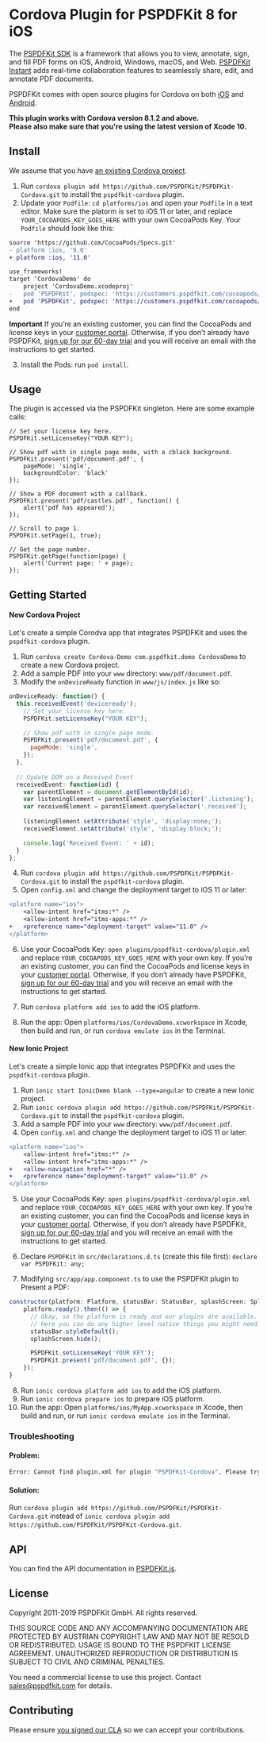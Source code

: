 Cordova Plugin for PSPDFKit 8 for iOS
========================================

The [PSPDFKit SDK](https://pspdfkit.com/pdf-sdk/) is a framework that allows you to view, annotate, sign, and fill PDF forms on iOS, Android, Windows, macOS, and Web. [PSPDFKit Instant](https://pspdfkit.com/instant/) adds real-time collaboration features to seamlessly share, edit, and annotate PDF documents.

PSPDFKit comes with open source plugins for Cordova on both [iOS](https://pspdfkit.com/guides/ios/current/other-languages/apache-cordova-phonegap/) and [Android](https://pspdfkit.com/guides/android/current/other-languages/apache-cordova-phonegap/).

**This plugin works with Cordova version 8.1.2 and above.**  
**Please also make sure that you're using the latest version of Xcode 10.**

Install
-----------

We assume that you have [an existing Cordova project](https://cordova.apache.org/#getstarted).

1. Run `cordova plugin add https://github.com/PSPDFKit/PSPDFKit-Cordova.git` to install the `pspdfkit-cordova` plugin.
2. Update yoor `Podfile`: `cd platforms/ios` and open your `Podfile` in a text editor. Make sure the platorm is set to iOS 11 or later, and replace `YOUR_COCOAPODS_KEY_GOES_HERE` with your own CocoaPods Key. Your `Podfile` should look like this:

```diff
source 'https://github.com/CocoaPods/Specs.git'
- platform :ios, '9.0'
+ platform :ios, '11.0'

use_frameworks!
target 'CordovaDemo' do
	project 'CordovaDemo.xcodeproj'
-	pod 'PSPDFKit', podspec: 'https://customers.pspdfkit.com/cocoapods/YOUR_COCOAPODS_KEY_GOES_HERE/pspdfkit/latest.podspec'
+	pod 'PSPDFKit', podspec: 'https://customers.pspdfkit.com/cocoapods/USE_YOUR_OWN_COCOAPODS_KEY/pspdfkit/latest.podspec'
end
```

**Important** If you’re an existing customer, you can find the CocoaPods and license keys in your [customer portal](https://customers.pspdfkit.com/). Otherwise, if you don’t already have PSPDFKit, [sign up for our 60-day trial](https://pspdfkit.com/try/) and you will receive an email with the instructions to get started.

3. Install the Pods: run `pod install`.

Usage
-----------

The plugin is accessed via the PSPDFKit singleton. Here are some example calls:
    
    // Set your license key here.
    PSPDFKit.setLicenseKey("YOUR KEY");

    // Show pdf with in single page mode, with a cblack background.
    PSPDFKit.present('pdf/document.pdf', {
        pageMode: 'single',
        backgroundColor: 'black'
    });
    
    // Show a PDF document with a callback.
    PSPDFKit.present('pdf/castles.pdf', function() {
        alert('pdf has appeared');
    });
    
    // Scroll to page 1.
    PSPDFKit.setPage(1, true);
    
    // Get the page number.
    PSPDFKit.getPage(function(page) {
        alert('Current page: ' + page);
    });

Getting Started
---------------

#### New Cordova Project

Let's create a simple Corodva app that integrates PSPDFKit and uses the `pspdfkit-cordova` plugin.

1. Run `cordova create Cordova-Demo com.pspdfkit.demo CordovaDemo` to create a new Cordova project.
2. Add a sample PDF into your `www` directory: `www/pdf/document.pdf`.
3. Modify the `onDeviceReady` function in `www/js/index.js` like so:

```javascript
onDeviceReady: function() {
  this.receivedEvent('deviceready');
    // Set your license key here.
    PSPDFKit.setLicenseKey("YOUR KEY");

    // Show pdf with in single page mode.
    PSPDFKit.present('pdf/document.pdf', {
      pageMode: 'single',
    });
  },
  
  // Update DOM on a Received Event
  receivedEvent: function(id) {
    var parentElement = document.getElementById(id);
    var listeningElement = parentElement.querySelector('.listening');
    var receivedElement = parentElement.querySelector('.received');
    
    listeningElement.setAttribute('style', 'display:none;');
    receivedElement.setAttribute('style', 'display:block;');

    console.log('Received Event: ' + id);
  }
};
```

4. Run `cordova plugin add https://github.com/PSPDFKit/PSPDFKit-Cordova.git` to install the `pspdfkit-cordova` plugin.
5. Open `config.xml` and change the deployment target to iOS 11 or later:

```diff
<platform name="ios">
	<allow-intent href="itms:*" />
	<allow-intent href="itms-apps:*" />
+	<preference name="deployment-target" value="11.0" />
</platform>
```

6. Use your CocoaPods Key: `open plugins/pspdfkit-cordova/plugin.xml` and replace `YOUR_COCOAPODS_KEY_GOES_HERE` with your own key. If you’re an existing customer, you can find the CocoaPods and license keys in your [customer portal](https://customers.pspdfkit.com/). Otherwise, if you don’t already have PSPDFKit, [sign up for our 60-day trial](https://pspdfkit.com/try/) and you will receive an email with the instructions to get started.

5. Run `cordova platform add ios` to add the iOS platform.
6. Run the app: Open `platforms/ios/CordovaDemo.xcworkspace` in Xcode, then build and run, or run `cordova emulate ios` in the Terminal.

#### New Ionic Project

Let's create a simple Ionic app that integrates PSPDFKit and uses the `pspdfkit-cordova` plugin.

1. Run `ionic start IonicDemo blank --type=angular` to create a new Ionic project.
2. Run `ionic cordova plugin add https://github.com/PSPDFKit/PSPDFKit-Cordova.git` to install the `pspdfkit-cordova` plugin.
3. Add a sample PDF into your `www` directory: `www/pdf/document.pdf`.
4. Open `config.xml` and change the deployment target to iOS 11 or later:

```diff
<platform name="ios">
	<allow-intent href="itms:*" />
	<allow-intent href="itms-apps:*" />
+ 	<allow-navigation href="*" />
+	<preference name="deployment-target" value="11.0" />
</platform>
```

5. Use your CocoaPods Key: `open plugins/pspdfkit-cordova/plugin.xml` and replace `YOUR_COCOAPODS_KEY_GOES_HERE` with your own key. If you’re an existing customer, you can find the CocoaPods and license keys in your [customer portal](https://customers.pspdfkit.com/). Otherwise, if you don’t already have PSPDFKit, [sign up for our 60-day trial](https://pspdfkit.com/try/) and you will receive an email with the instructions to get started.

6. Declare `PSPDFKit` in `src/declarations.d.ts` (create this file first): `declare var PSPDFKit: any;`
7. Modifying `src/app/app.component.ts` to use the PSPDFKit plugin to Present a PDF:

```javascript
constructor(platform: Platform, statusBar: StatusBar, splashScreen: SplashScreen) {
    platform.ready().then(() => {
      // Okay, so the platform is ready and our plugins are available.
      // Here you can do any higher level native things you might need.
      statusBar.styleDefault();
      splashScreen.hide();

      PSPDFKit.setLicenseKey('YOUR KEY');
      PSPDFKit.present('pdf/document.pdf', {});
    });
}
```

8. Run `ionic cordova platform add ios` to add the iOS platform.
9. Run `ionic cordova prepare ios` to prepare iOS platform.
10. Run the app: Open `platforms/ios/MyApp.xcworkspace` in Xcode, then build and run, or run `ionic cordova emulate ios` in the Terminal.

### Troubleshooting

#### Problem:

```sh
Error: Cannot find plugin.xml for plugin "PSPDFKit-Cordova". Please try adding it again.
```

#### Solution:

Run `cordova plugin add https://github.com/PSPDFKit/PSPDFKit-Cordova.git` instead of `ionic cordova plugin add https://github.com/PSPDFKit/PSPDFKit-Cordova.git`.

API
------------

You can find the API documentation in [PSPDFKit.js](../../www/PSPDFKit.js).

License
------------

Copyright 2011-2019 PSPDFKit GmbH. All rights reserved.

THIS SOURCE CODE AND ANY ACCOMPANYING DOCUMENTATION ARE PROTECTED BY AUSTRIAN COPYRIGHT LAW
AND MAY NOT BE RESOLD OR REDISTRIBUTED. USAGE IS BOUND TO THE PSPDFKIT LICENSE AGREEMENT.
UNAUTHORIZED REPRODUCTION OR DISTRIBUTION IS SUBJECT TO CIVIL AND CRIMINAL PENALTIES.

You need a commercial license to use this project. Contact sales@pspdfkit.com for details.

## Contributing
  
Please ensure [you signed our CLA](https://pspdfkit.com/guides/web/current/miscellaneous/contributing/) so we can accept your contributions.
